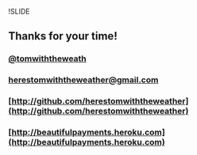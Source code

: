 !SLIDE
## Thanks for your time!
### [@tomwiththeweath](http://twitter.com/tomwiththeweath)
### [herestomwiththeweather@gmail.com](mailto:herestomwiththeweather@gmail.com)
### [http://github.com/herestomwiththeweather](http://github.com/herestomwiththeweather)
### [http://beautifulpayments.heroku.com](http://beautifulpayments.heroku.com)

